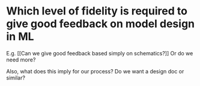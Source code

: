 # Which level of fidelity is required to give good feedback on model design in ML
E.g. [[Can we give good feedback based simply on schematics?]] Or do we need more?

Also, what does this imply for our process? Do we want a design doc or similar?

<!-- #service #p0 -->

<!-- {BearID:CCCB8B0E-D1D6-4F6F-9EB3-795AAFFF77E1-2468-00000450AE9C802D} -->

